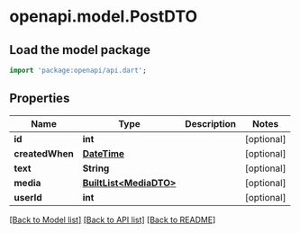 # openapi.model.PostDTO

## Load the model package
```dart
import 'package:openapi/api.dart';
```

## Properties
Name | Type | Description | Notes
------------ | ------------- | ------------- | -------------
**id** | **int** |  | [optional] 
**createdWhen** | [**DateTime**](DateTime.md) |  | [optional] 
**text** | **String** |  | [optional] 
**media** | [**BuiltList&lt;MediaDTO&gt;**](MediaDTO.md) |  | [optional] 
**userId** | **int** |  | [optional] 

[[Back to Model list]](../README.md#documentation-for-models) [[Back to API list]](../README.md#documentation-for-api-endpoints) [[Back to README]](../README.md)


